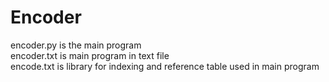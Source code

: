 # Encoder
encoder.py is the main program \
encoder.txt is main program in text file \
encode.txt is library for indexing and reference table used in main program 
